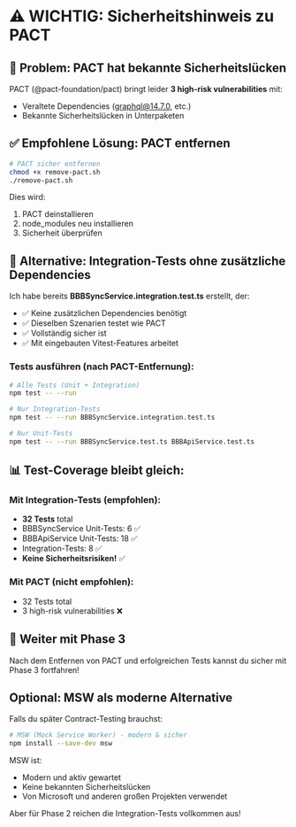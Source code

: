 # ⚠️ WICHTIG: Sicherheitshinweis zu PACT

## 🔴 Problem: PACT hat bekannte Sicherheitslücken

PACT (@pact-foundation/pact) bringt leider **3 high-risk vulnerabilities** mit:
- Veraltete Dependencies (graphql@14.7.0, etc.)
- Bekannte Sicherheitslücken in Unterpaketen

## ✅ Empfohlene Lösung: PACT entfernen

```bash
# PACT sicher entfernen
chmod +x remove-pact.sh
./remove-pact.sh
```

Dies wird:
1. PACT deinstallieren
2. node_modules neu installieren
3. Sicherheit überprüfen

## 🎯 Alternative: Integration-Tests ohne zusätzliche Dependencies

Ich habe bereits **BBBSyncService.integration.test.ts** erstellt, der:
- ✅ Keine zusätzlichen Dependencies benötigt
- ✅ Dieselben Szenarien testet wie PACT
- ✅ Vollständig sicher ist
- ✅ Mit eingebauten Vitest-Features arbeitet

### Tests ausführen (nach PACT-Entfernung):

```bash
# Alle Tests (Unit + Integration)
npm test -- --run

# Nur Integration-Tests
npm test -- --run BBBSyncService.integration.test.ts

# Nur Unit-Tests  
npm test -- --run BBBSyncService.test.ts BBBApiService.test.ts
```

## 📊 Test-Coverage bleibt gleich:

### Mit Integration-Tests (empfohlen):
- **32 Tests** total
- BBBSyncService Unit-Tests: 6 ✅
- BBBApiService Unit-Tests: 18 ✅
- Integration-Tests: 8 ✅
- **Keine Sicherheitsrisiken!** ✅

### Mit PACT (nicht empfohlen):
- 32 Tests total
- 3 high-risk vulnerabilities ❌

## 🚀 Weiter mit Phase 3

Nach dem Entfernen von PACT und erfolgreichen Tests kannst du sicher mit Phase 3 fortfahren!

## Optional: MSW als moderne Alternative

Falls du später Contract-Testing brauchst:
```bash
# MSW (Mock Service Worker) - modern & sicher
npm install --save-dev msw
```

MSW ist:
- Modern und aktiv gewartet
- Keine bekannten Sicherheitslücken
- Von Microsoft und anderen großen Projekten verwendet

Aber für Phase 2 reichen die Integration-Tests vollkommen aus!
